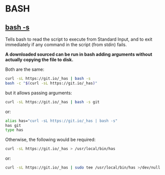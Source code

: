 # BASH 

## [bash -s](https://stackoverflow.com/questions/37224634/what-does-bash-s-do/51854728)
Tells bash to read the script to execute from Standard Input, and to exit immediately 
if any command in the script (from stdin) fails.

**A downloaded sourced can be run in bash adding arguments without actually copying the file to disk.**

Both are the same:
````bash
curl -sL https://git.io/_has | bash -s
bash -c "$(curl -sL https://git.io/_has)"
````

but it allows passing arguments:
````bash
curl -sL https://git.io/_has | bash -s git
````

or:
````bash
alias has="curl -sL https://git.io/_has | bash -s"
has git
type has
````

Otherwise, the following would be required:
````bash
curl -sL https://git.io/_has > /usr/local/bin/has
````

or:
````bash
curl -sL https://git.io/_has | sudo tee /usr/local/bin/has >/dev/null
````

